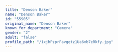 ```yaml
---
title: "Denson Baker"
name: "Denson Baker"
id: "55905"
original_name: "Denson Baker"
known_for_department: "Camera"
gender: "2"
adult: "false"
profile_path: "/1xjhPzprFavgqtz1Ua6xb7eRkfy.jpg"
---
```

